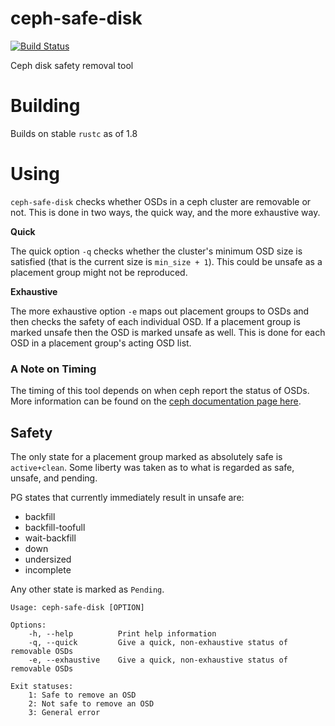 # ceph-safe-disk
[![Build Status](https://travis-ci.org/CanonicalLtd/ceph_safe_disk.svg?branch=master)](https://travis-ci.org/CanonicalLtd/ceph_safe_disk)

Ceph disk safety removal tool

# Building
Builds on stable `rustc` as of 1.8

# Using
`ceph-safe-disk` checks whether OSDs in a ceph cluster are removable or not.
This is done in two ways, the quick way, and the more exhaustive way.

**Quick**

The quick option `-q` checks whether the cluster's minimum OSD size is
satisfied (that is the current size is `min_size + 1`). This could be unsafe as
a placement group might not be reproduced.

**Exhaustive**

The more exhaustive option `-e` maps out placement groups to OSDs and then checks
the safety of each individual OSD. If a placement group is marked unsafe then
the OSD is marked unsafe as well. This is done for each OSD in a placement
group's acting OSD list.

### A Note on Timing
The timing of this tool depends on when ceph report the status of OSDs. More
information can be found on the [ceph documentation page here](http://docs.ceph.com/docs/master/rados/configuration/mon-osd-interaction/#osds-report-their-status).

## Safety
The only state for a placement group marked as absolutely safe is `active+clean`.
Some liberty was taken as to what is regarded as safe, unsafe, and pending.

PG states that currently immediately result in unsafe are:

- backfill
- backfill-toofull
- wait-backfill
- down
- undersized
- incomplete

Any other state is marked as `Pending`.

```
Usage: ceph-safe-disk [OPTION]

Options:
    -h, --help          Print help information
    -q, --quick         Give a quick, non-exhaustive status of removable OSDs
    -e, --exhaustive    Give a quick, non-exhaustive status of removable OSDs

Exit statuses:
    1: Safe to remove an OSD
    2: Not safe to remove an OSD
    3: General error

```
